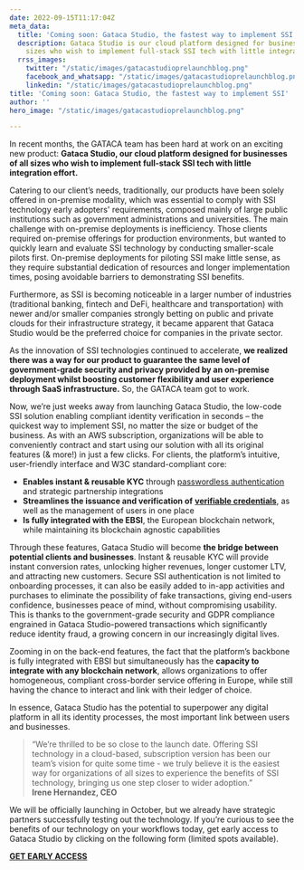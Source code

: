 ```yaml
---
date: 2022-09-15T11:17:04Z
meta_data:
  title: 'Coming soon: Gataca Studio, the fastest way to implement SSI'
  description: Gataca Studio is our cloud platform designed for businesses of all
    sizes who wish to implement full-stack SSI tech with little integration effort.
  rrss_images:
    twitter: "/static/images/gatacastudioprelaunchblog.png"
    facebook_and_whatsapp: "/static/images/gatacastudioprelaunchblog.png"
    linkedin: "/static/images/gatacastudioprelaunchblog.png"
title: 'Coming soon: Gataca Studio, the fastest way to implement SSI'
author: ''
hero_image: "/static/images/gatacastudioprelaunchblog.png"

---
```

In recent months, the GATACA team has been hard at work on an exciting new product: **Gataca Studio, our cloud platform designed for businesses of all sizes who wish to implement full-stack SSI tech with little integration effort.**

Catering to our client’s needs, traditionally, our products have been solely offered in on-premise modality, which was essential to comply with SSI technology early adopters' requirements, composed mainly of large public institutions such as government administrations and universities. The main challenge with on-premise deployments is inefficiency. Those clients required on-premise offerings for production environments, but wanted to quickly learn and evaluate SSI technology by conducting smaller-scale pilots first. On-premise deployments for piloting SSI make little sense, as they require substantial dedication of resources and longer implementation times, posing avoidable barriers to demonstrating SSI benefits.

Furthermore, as SSI is becoming noticeable in a larger number of industries (traditional banking, fintech and DeFi, healthcare and transportation) with newer and/or smaller companies strongly betting on public and private clouds for their infrastructure strategy, it became apparent that Gataca Studio would be the preferred choice for companies in the private sector.

As the innovation of SSI technologies continued to accelerate, **we realized there was a way for our product to guarantee the same level of government-grade security and privacy provided by an on-premise deployment whilst boosting customer flexibility and user experience through SaaS infrastructure.** So, the GATACA team got to work.

Now, we’re just weeks away from launching Gataca Studio, the low-code SSI solution enabling compliant identity verification in seconds – the quickest way to implement SSI, no matter the size or budget of the business. As with an AWS subscription, organizations will be able to conveniently contract and start using our solution with all its original features (& more!) in just a few clicks. For clients, the platform’s intuitive, user-friendly interface and W3C standard-compliant core:

* **Enables instant & reusable KYC** through [passwordless authentication](https://gataca.io/blog/passwordless-the-model.ssi-the-method/ "https://gataca.io/blog/passwordless-the-model.ssi-the-method/") and strategic partnership integrations
* **Streamlines the issuance and verification of** [**verifiable credentials**](https://gataca.io/blog/self-sovereign-identity-ssi-101-decentralized-identifiers-dids-verifiable-credentials-vcs "https://gataca.io/blog/self-sovereign-identity-ssi-101-decentralized-identifiers-dids-verifiable-credentials-vcs"), as well as the management of users in one place
* **Is fully integrated with the EBSI**, the European blockchain network, while maintaining its blockchain agnostic capabilities

Through these features, Gataca Studio will become **the bridge between potential clients and businesses**. Instant & reusable KYC will provide instant conversion rates, unlocking higher revenues, longer customer LTV, and attracting new customers. Secure SSI authentication is not limited to onboarding processes, it can also be easily added to in-app activities and purchases to eliminate the possibility of fake transactions, giving end-users confidence, businesses peace of mind, without compromising usability. This is thanks to the government-grade security and GDPR compliance engrained in Gataca Studio-powered transactions which significantly reduce identity fraud, a growing concern in our increasingly digital lives.

Zooming in on the back-end features, the fact that the platform’s backbone is fully integrated with EBSI but simultaneously has the **capacity to integrate with any blockchain network**, allows organizations to offer homogeneous, compliant cross-border service offering in Europe, while still having the chance to interact and link with their ledger of choice.

In essence, Gataca Studio has the potential to superpower any digital platform in all its identity processes, the most important link between users and businesses.

> “We’re thrilled to be so close to the launch date. Offering SSI technology in a cloud-based, subscription version has been our team’s vision for quite some time - we truly believe it is the easiest way for organizations of all sizes to experience the benefits of SSI technology, bringing us one step closer to wider adoption.”  
> **Irene Hernandez, CEO**

We will be officially launching in October, but we already have strategic partners successfully testing out the technology. If you’re curious to see the benefits of our technology on your workflows today, get early access to Gataca Studio by clicking on the following form (limited spots available).

[**GET EARLY ACCESS**](https://share.hsforms.com/1lUaPxb5qTUaSYWwNfLpiIQ2tcg6 "Early access form ")
